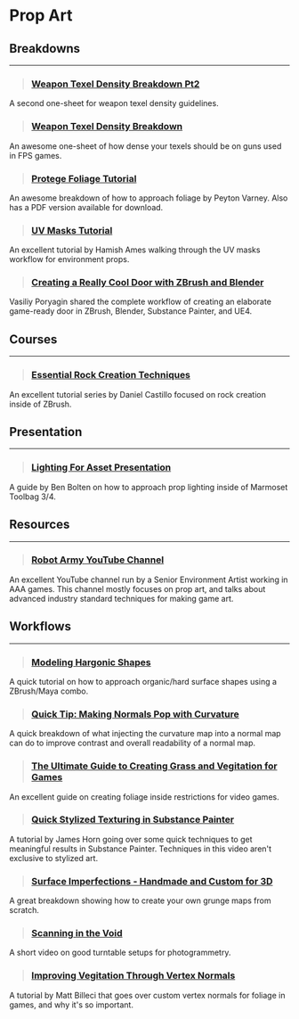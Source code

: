 # Prop Art

## Breakdowns
___

> ### [Weapon Texel Density Breakdown Pt2](https://cdn.discordapp.com/attachments/607019459760095232/1295973182012002334/1728711464654.jpg?ex=676ae754&is=676995d4&hm=fa75624a660c80d2d65a9b3b595d43a39f3bdb75a799284eb64aaf5676dca49b&)
A second one-sheet for weapon texel density guidelines.
<!-- -->


> ### [Weapon Texel Density Breakdown](https://cdn.discordapp.com/attachments/607019459760095232/1295973181735305257/1728711464668.jpg?ex=676ae754&is=676995d4&hm=d7c3f0834b346917b13870f2cdb98975c659524536363b97c7bba17797962d54&)
An awesome one-sheet of how dense your texels should be on guns used in FPS games.
<!-- -->


> ### [Protege Foliage Tutorial](https://www.artstation.com/artwork/Z4v5N)
An awesome breakdown of how to approach foliage by Peyton Varney. Also has a PDF version available for download.
<!-- -->


> ### [UV Masks Tutorial](https://www.artstation.com/marketplace/p/p3Mn/uv-masks-tutorial-barricade-bus-asset?utm_source=artstation&utm_medium=referral&utm_campaign=homepage&utm_term=marketplace)
An excellent tutorial by Hamish Ames walking through the UV masks workflow for environment props.
<!-- -->


> ### [Creating a Really Cool Door with ZBrush and Blender](https://80.lv/articles/creating-a-game-asset-in-zbrush-and-blender/?s=09)
Vasiliy Poryagin shared the complete workflow of creating an elaborate game-ready door in ZBrush, Blender, Substance Painter, and UE4.
<!-- -->


## Courses
___

> ### [Essential Rock Creation Techniques](https://www.artstation.com/marketplace/p/poko/essential-rock-creation-techniques-daniel-castillo?utm_source=artstation&utm_medium=referral&utm_campaign=homepage&utm_term=marketplace)
An excellent tutorial series by Daniel Castillo focused on rock creation inside of ZBrush.
<!-- -->


## Presentation
___

> ### [Lighting For Asset Presentation](https://www.artstation.com/benbolton/blog/YPL3/lighting-for-asset-presentation)
A guide by Ben Bolten on how to approach prop lighting inside of Marmoset Toolbag 3/4.
<!-- -->

## Resources
___

> ### [Robot Army YouTube Channel](https://youtube.com/@robotarmy3d?si=xST3nXz9h0qPKZWV)
An excellent YouTube channel run by a Senior Environment Artist working in AAA games. This channel mostly focuses on prop art, and talks about advanced industry standard techniques for making game art.
<!-- -->



## Workflows
___

> ### [Modeling Hargonic Shapes](https://www.artstation.com/artwork/rRbAVE)
A quick tutorial on how to approach organic/hard surface shapes using a ZBrush/Maya combo.
<!-- -->


> ### [Quick Tip: Making Normals Pop with Curvature](https://twitter.com/damjanmx/status/1309539929572225024?s=19)
A quick breakdown of what injecting the curvature map into a normal map can do to improve contrast and overall readability of a normal map.
<!-- -->


> ### [The Ultimate Guide to Creating Grass and Vegitation for Games](https://www.youtube.com/watch?v=ek9kK6zmMf8)
An excellent guide on creating foliage inside restrictions for video games.
<!-- -->


> ### [Quick Stylized Texturing in Substance Painter](https://www.youtube.com/watch?v=Oc2gcNVQmDw)
A tutorial by James Horn going over some quick techniques to get meaningful results in Substance Painter. Techniques in this video aren't exclusive to stylized art.
<!-- -->


> ### [Surface Imperfections - Handmade and Custom for 3D](https://www.youtube.com/watch?v=oWos9wUUlbg)
A great breakdown showing how to create your own grunge maps from scratch.
<!-- -->


> ### [Scanning in the Void](https://www.youtube.com/watch?v=Il6LVXqSlRg)
A short video on good turntable setups for photogrammetry.
<!-- -->


> ### [Improving Vegitation Through Vertex Normals](https://www.artstation.com/artwork/w6nQ96)
A tutorial by Matt Billeci that goes over custom vertex normals for foliage in games, and why it's so important.
<!-- -->

